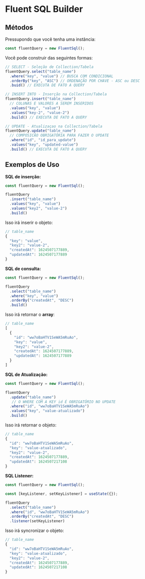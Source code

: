 # Fluent SQL Builder

## Métodos

Pressupondo que você tenha uma instância:

```js
const fluentQuery = new FluentSql();
```

Você pode construir das seguintes formas:

```js
// SELECT - Seleção de Collection/Tabela
fluentQuery.select("table_name")
  .where("key", "value") // BUSCA COM CONDICIONAL
  .orderBy("key", "ASC") // ORDENAÇÃO POR CHAVE - ASC ou DESC
  .buid() // EXECUTA DE FATO A QUERY

// INSERT INTO - Inserção na Collection/Tabela
fluentQuery.insert("table_name")
  // COLUNAS E VALORES A SEREM INSERIDOS
  .values("key", "value")
  .values("key-2", "value-2")
  .build() // EXECUTA DE FATO A QUERY

// UPDATE - Atualizaçao na Collection/Tabela
fluentQuery.update("table_name")
  // COMPOSICÃO OBRIGATÓRIA PARA FAZER O UPDATE
  .where("id", "id_para_update")
  .values("key", "updated-value")
  .build() // EXECUTA DE FATO A QUERY
```

## Exemplos de Uso

**SQL de inserção:**

```js
const fluentQuery = new FluentSql();

fluentQuery
  .insert("table_name")
  .values("key", "value")
  .values("key2", "value-2")
  .build()
```

Isso irá inserir o objeto:

```js
// table_name
{
  "key": "value",
  "key2": "value-2",
  "createdAt": 1624507177889,
  "updatedAt": 1624507177889
}
```

**SQL de consulta:**

```js
const fluentQuery = new FluentSql();

fluentQuery
  .select("table_name")
  .where("key", "value")
  .orderBy("createdAt", "DESC")
  .build()
```

Isso irá retornar o **array**:

```js
// table_name
[
  {
    "id": "ww7oBaHTV1SeWA5mRuAo",
    "key": "value",
    "key2": "value-2",
    "createdAt": 1624507177889,
    "updatedAt": 1624507177889
  }
]
```

**SQL de Atualização:**

```js
const fluentQuery = new FluentSql();

fluentQuery
  .update("table_name")
   // O WHERE COM A KEY id É OBRIGATÓRIO NO UPDATE
  .where("id", "ww7oBaHTV1SeWA5mRuAo")
  .values("key", "value-atualizado")
  .build()
```

Isso irá retornar o objeto:

```js
// table_name
{
  "id": "ww7oBaHTV1SeWA5mRuAo",
  "key": "value-atualizado",
  "key2": "value-2",
  "createdAt": 1624507177889,
  "updatedAt": 1624507217108
}
```

**SQL Listener:**

```js
const fluentQuery = new FluentSql();

const [keyListener, setKeyListener] = useState({});

fluentQuery
  .select("table_name")
  .where("id", "ww7oBaHTV1SeWA5mRuAo")
  .orderBy("createdAt", "DESC")
  .listener(setKeyListener)
```

Isso irá syncronizar o objeto:

```js
// table_name
{
  "id": "ww7oBaHTV1SeWA5mRuAo",
  "key": "value-atualizado",
  "key2": "value-2",
  "createdAt": 1624507177889,
  "updatedAt": 1624507217108
}
```
